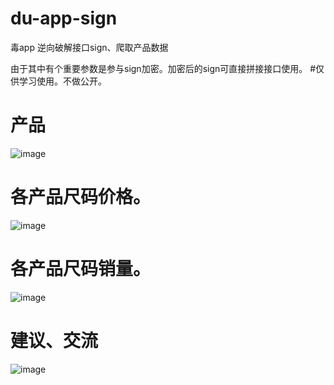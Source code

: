 # du-app-sign
毒app
逆向破解接口sign、爬取产品数据

由于其中有个重要参数是参与sign加密。加密后的sign可直接拼接接口使用。
#仅供学习使用。不做公开。

# 产品
![image](https://github.com/levislin2016/du-app-sign/blob/master/product.png)

# 各产品尺码价格。
![image](https://github.com/levislin2016/du-app-sign/blob/master/size.png)

# 各产品尺码销量。
![image](https://github.com/levislin2016/du-app-sign/blob/master/sold.png)


# 建议、交流
![image](https://github.com/levislin2016/du-app-sign/blob/master/wechat.jpg)
